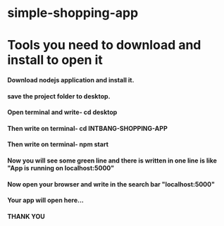 # simple-shopping-app

# Tools you need to download and install to open it
#### Download nodejs application and install it.
#### save the project folder to desktop.
#### Open terminal and write-  cd desktop
#### Then write on terminal- cd INTBANG-SHOPPING-APP
#### Then write on terminal- npm start 
#### Now you will see some green line and there is written in one line is like "App is running on localhost:5000"
#### Now open your browser and write in the search bar "localhost:5000"
#### Your app will open here... 
####      THANK YOU